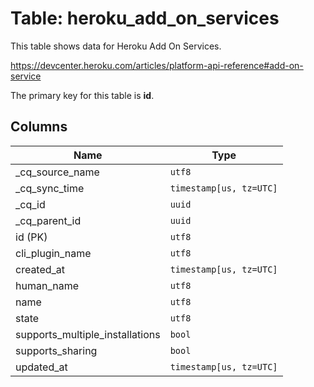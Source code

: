 # Table: heroku_add_on_services

This table shows data for Heroku Add On Services.

https://devcenter.heroku.com/articles/platform-api-reference#add-on-service

The primary key for this table is **id**.

## Columns

| Name          | Type          |
| ------------- | ------------- |
|_cq_source_name|`utf8`|
|_cq_sync_time|`timestamp[us, tz=UTC]`|
|_cq_id|`uuid`|
|_cq_parent_id|`uuid`|
|id (PK)|`utf8`|
|cli_plugin_name|`utf8`|
|created_at|`timestamp[us, tz=UTC]`|
|human_name|`utf8`|
|name|`utf8`|
|state|`utf8`|
|supports_multiple_installations|`bool`|
|supports_sharing|`bool`|
|updated_at|`timestamp[us, tz=UTC]`|